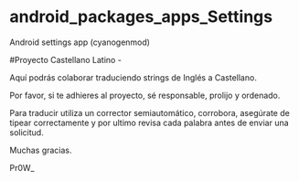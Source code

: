android_packages_apps_Settings
==============================

Android settings app (cyanogenmod)

#Proyecto Castellano Latino - 

Aquí podrás colaborar traduciendo strings de Inglés a Castellano.

Por favor, si te adhieres al proyecto, sé responsable, prolijo y ordenado.

Para traducir utiliza un corrector semiautomático, corrobora, asegúrate de tipear correctamente y por ultimo revisa cada palabra antes de enviar una solicitud.

Muchas gracias.


Pr0W_
